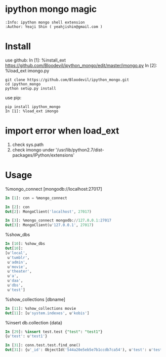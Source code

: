 ipython mongo magic
=============

    :Info: ipython mongo shell extension
    :Author: Yeaji Shin ( yeahjishin@gmail.com )


Install
=======

use github:
    In [1]: %install_ext https://github.com/Bloodevil/ipython_mongo/edit/master/imongo.py
    In [2]: %load_ext imongo.py

    git clone https://github.com/Bloodevil/ipython_mongo.git
    cd ipython_mongo
    python setup.py install

use pip:

    pip install ipython_mongo
    In [1]: %load_ext imongo

import error when load_ext
=============

1. check sys.path 
2. check imongo under '/usr/lib/python2.7/dist-packages/IPython/extensions'

Usage
=============

%mongo_connect [mongodb://localhost:27017]
```sql
In [1]: con = %mongo_connect

In [2]: con
Out[2]: MongoClient('localhost', 27017)

In [3]: %mongo_connect mongodb://127.0.0.1:27017
Out[3]: MongoClient(u'127.0.0.1', 27017)
```

%show_dbs
```sql
In [10]: %show_dbs
Out[10]: 
[u'local',
 u'tumblr',
 u'admin',
 u'movie',
 u'theater',
 u'a',
 u'daa',
 u'dbs',
 u'test']
```

%show_collections [dbname]
```sql
In [11]: %show_collections movie
Out[11]: [u'system.indexes', u'kobis']
```

%insert db.collection {data}
```sql
In [29]: %insert test.test {"test": "test1"}
{u'test': u'test1'}

In [31]: conn.test.test.find_one()
Out[31]: {u'_id': ObjectId('544a20e5eb5e7b1ccdb7ca54'), u'test': u'test'}
```

